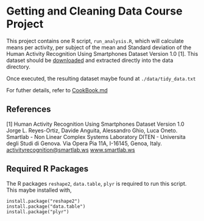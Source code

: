 # Getting and Cleaning Data Course Project

This project contains one R script, `run_analysis.R`, which will calculate means per activity, per subject of the mean and Standard deviation of the Human Activity Recognition Using Smartphones Dataset Version 1.0 [1]. This dataset should be [downloaded](https://d396qusza40orc.cloudfront.net/getdata%2Fprojectfiles%2FUCI%20HAR%20Dataset.zip) and extracted directly into the data directory.

Once executed, the resulting dataset maybe found at `./data/tidy_data.txt`

For futher details, refer to [CookBook.md](CookBook.md)

## References

[1] Human Activity Recognition Using Smartphones Dataset
Version 1.0
Jorge L. Reyes-Ortiz, Davide Anguita, Alessandro Ghio, Luca Oneto.
Smartlab - Non Linear Complex Systems Laboratory
DITEN - Universitа degli Studi di Genova.
Via Opera Pia 11A, I-16145, Genoa, Italy.
activityrecognition@smartlab.ws
www.smartlab.ws

## Required R Packages

The R packages `reshape2`, `data.table`, `plyr` is required to run this script. This maybe installed with,

```{r}
install.package("reshape2")
install.package("data.table")
install.package("plyr")
```
